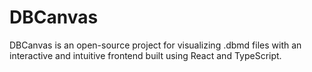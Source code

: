 # DBCanvas
DBCanvas is an open-source project for visualizing .dbmd files with an interactive and intuitive frontend built using React and TypeScript.
